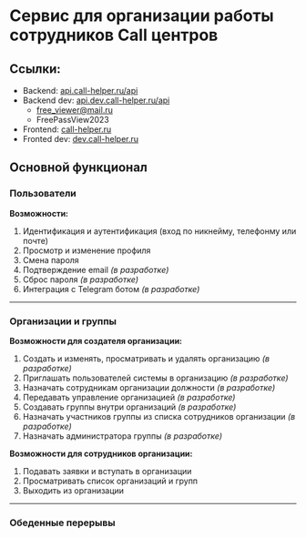 # Сервис для организации работы сотрудников Call центров

## Ссылки:
- Backend: [api.call-helper.ru/api]()
- Backend dev: [api.dev.call-helper.ru/api]()
  - free_viewer@mail.ru
  - FreePassView2023
- Frontend: [call-helper.ru]()
- Fronted dev: [dev.call-helper.ru]()

## Основной функционал
### Пользователи
**Возможности:**
1. Идентификация и аутентификация (вход по никнейму, телефонму или почте)
2. Просмотр и изменение профиля
3. Смена пароля
5. Подтверждение email _(в разработке)_
6. Сброс пароля _(в разработке)_
7. Интеграция с Telegram ботом _(в разработке)_

---

### Организации и группы
**Возможности для создателя организации:**
1. Создать и изменять, просматривать и удалять организацию _(в разработке)_
2. Приглашать пользователей системы в организацию _(в разработке)_
3. Назначать сотрудникам организации должности _(в разработке)_
4. Передавать управление организацией _(в разработке)_
5. Создавать группы внутри организаций _(в разработке)_
6. Назначать участников группы из списка сотрудников организации _(в разработке)_
7. Назначать администратора группы _(в разработке)_

**Возможности для сотрудников организации:**
1. Подавать заявки и вступать в организации
2. Просматривать список организаций и групп
3. Выходить из организации
---

### Обеденные перерывы
